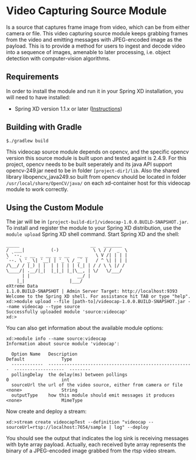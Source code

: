 Video Capturing Source Module
================================

Is a source that captures frame image from video, which can be from either camera or file. This video capturing source module keeps grabbing frames from the video and emitting messages with JPEG-encoded image as the payload. This is to provide
a method for users to ingest and decode video into a sequence of images, amenable to later processing, i.e. object detection with computer-vision algorithms.

## Requirements

In order to install the module and run it in your Spring XD installation, you will need to have installed:

* Spring XD version 1.1.x or later ([Instructions](http://docs.spring.io/spring-xd/docs/current/reference/html/#getting-started))

## Building with Gradle

	$./gradlew build

This videocap source module depends on opencv, and the specific opencv version this source module is built upon and tested againt is 2.4.9. For this project, opencv needs to be built seperately and its java API support opencv-249.jar need to be in folder `[project-dir]/lib`. Also the shared library libopencv_java249.so built from opencv should be located in folder `/usr/local/share/OpenCV/java/` on each xd-container host for this videocap module to work correctly.

## Using the Custom Module

The jar will be in `[project-build-dir]/videocap-1.0.0.BUILD-SNAPSHOT.jar`. To install and register the module to your Spring XD distribution, use the `module upload` Spring XD shell command. Start Spring XD and the shell:


	_____                           __   _______
	/  ___|          (-)             \ \ / /  _  \
	\ `--. _ __  _ __ _ _ __   __ _   \ V /| | | |
 	`--. \ '_ \| '__| | '_ \ / _` |   / ^ \| | | |
	/\__/ / |_) | |  | | | | | (_| | / / \ \ |/ /
	\____/| .__/|_|  |_|_| |_|\__, | \/   \/___/
    	  | |                  __/ |
      	|_|                 |___/
	eXtreme Data
	1.1.0.BUILD-SNAPSHOT | Admin Server Target: http://localhost:9393
	Welcome to the Spring XD shell. For assistance hit TAB or type "help".
	xd:>module upload --file [path-to]/videocap-1.0.0.BUILD-SNAPSHOT.jar --name videocap --type source
	Successfully uploaded module 'source:videocap'
	xd:>


You can also get information about the available module options:

```
xd:>module info --name source:videocap
Information about source module 'videocap':

  Option Name   Description                                              Default              Type
  ------------  -------------------------------------------------------  -------------------  --------
  pollingDelay  the delay(ms) between pollings                           0                    int
  sourceUrl	the url of the video source, either from camera or file  <none>               String
  outputType    how this module should emit messages it produces         <none>               MimeType
```

Now create and deploy a stream:

	xd:>stream create videocapTest --definition "videocap --sourceUrl=rtsp://localhost:7654/sample | log" --deploy


You should see the output that indicates the log sink is receiving messages with byte array payload. Actually, each received byte array represents the binary of a JPEG-encoded image grabbed from the rtsp video stream. 
